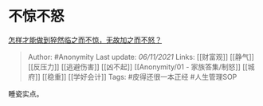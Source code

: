 # 不惊不怒
[怎样才能做到猝然临之而不惊，无故加之而不怒？](https://www.zhihu.com/question/277118659/answer/2208590723)

> Author: #Anonymity 
Last update: *06/11/2021* 
Links: [[财富观]] [[静气]] [[反压力]] [[逃避伤害]] [[凶不起]] [[Anonymity/01 - 家族答集/制怒]] [[城府]] [[稳重]] [[学好会计]]
Tags:  #皮得还很一本正经 #人生管理SOP 

睡瓷实点。